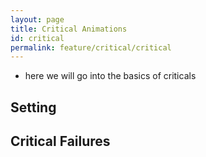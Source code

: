 ```yaml
---
layout: page
title: Critical Animations
id: critical
permalink: feature/critical/critical
---
```



-   here we will go into the basics of criticals
## Setting


## Critical Failures